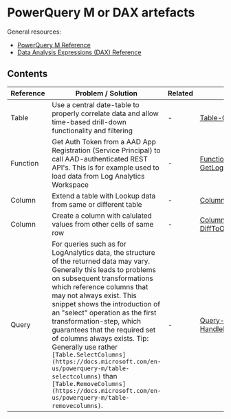 # PowerQuery M or DAX artefacts
General resources:
* [PowerQuery M Reference](https://docs.microsoft.com/en-us/powerquery-m/)
* [Data Analysis Expressions (DAX) Reference](https://docs.microsoft.com/en-us/dax/)

<!-- Note: Edit tables with https://www.tablesgenerator.com/markdown_tables -->

## Contents
| Reference | Problem / Solution | Related | Link |
|---|---|---|---|
| Table | Use a central date-table to properly correlate data and allow time-based drill-down functionality and filtering | - | [Table-GenerateDateTable](./Table-GenerateDateTable.txt) |
| Function | Get Auth Token from a AAD App Registration (Service Principal) to call AAD-authenticated REST API's. This is for example used to load data from Log Analytics Workspace | - | [Function-GetLogAnalyticsApiToken](./Function-GetLogAnalyticsApiToken.txt) |
| Column | Extend a table with Lookup data from same or different table | - | [Column-LookupInTable](./Column-LookupInTable.txt) |
| Column | Create a column with calulated values from other cells of same row | - | [Column-DiffToOtherRowsValues](./Column-DiffToOtherRowsValues.txt) |
| Query | For queries such as for LogAnalytics data, the structure of the returned data may vary. Generally this leads to problems on subsequent transformations which reference columns that may not always exist. This snippet shows the introduction of an "select" operation as the first transformation-step, which guarantees that the required set of columns always exists. Tip: Generally use rather `[Table.SelectColumns](https://docs.microsoft.com/en-us/powerquery-m/table-selectcolumns)` than `[Table.RemoveColumns](https://docs.microsoft.com/en-us/powerquery-m/table-removecolumns)`. | - | [Query-HandleDynamicSetOfColumns](./Query-HandleDynamicSetOfColumns.txt) |


